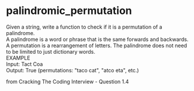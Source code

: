 # palindromic_permutation
Given a string, write a function to check if it is a permutation of a palindrome.<br>
A palindrome is a word or phrase that is the same forwards and backwards. A permutation is a rearrangement of letters. The palindrome does not need to be limited to just dictionary words.<br>
EXAMPLE<br>
Input: Tact Coa<br>
Output: True (permutations: "taco cat", "atco eta", etc.)<br>

from Cracking The Coding Interview - Question 1.4
